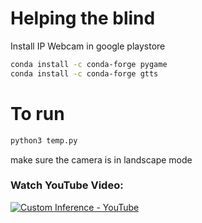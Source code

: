 # Helping the blind

Install IP Webcam in google playstore

```sh
conda install -c conda-forge pygame
conda install -c conda-forge gtts
```

# To run
```sh
python3 temp.py
```
make sure the camera is in landscape mode

### Watch YouTube Video:
[![Custom Inference - YouTube](https://img.youtube.com/vi/n3DaaLMespQ/0.jpg)](https://www.youtube.com/watch?v=n3DaaLMespQ)

